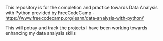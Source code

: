 This repository is for the completion and practice towards Data Analysis with Python provided by FreeCodeCamp - https://www.freecodecamp.org/learn/data-analysis-with-python/

This will potray and track the projects I have been working towards enhancing my data analysis skills
